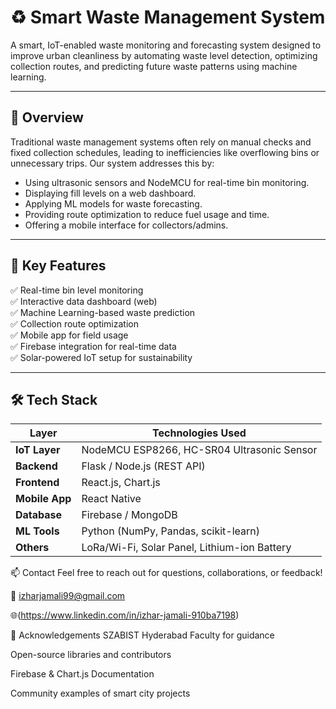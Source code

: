 # ♻️ Smart Waste Management System

A smart, IoT-enabled waste monitoring and forecasting system designed to improve urban cleanliness by automating waste level detection, optimizing collection routes, and predicting future waste patterns using machine learning.

---

## 📖 Overview

Traditional waste management systems often rely on manual checks and fixed collection schedules, leading to inefficiencies like overflowing bins or unnecessary trips. Our system addresses this by:

- Using ultrasonic sensors and NodeMCU for real-time bin monitoring.
- Displaying fill levels on a web dashboard.
- Applying ML models for waste forecasting.
- Providing route optimization to reduce fuel usage and time.
- Offering a mobile interface for collectors/admins.

---

## 🧠 Key Features

✅ Real-time bin level monitoring  
✅ Interactive data dashboard (web)  
✅ Machine Learning-based waste prediction  
✅ Collection route optimization  
✅ Mobile app for field usage  
✅ Firebase integration for real-time data  
✅ Solar-powered IoT setup for sustainability

---

## 🛠️ Tech Stack

| Layer        | Technologies Used                             |
|--------------|-----------------------------------------------|
| **IoT Layer**| NodeMCU ESP8266, HC-SR04 Ultrasonic Sensor     |
| **Backend**  | Flask / Node.js (REST API)                     |
| **Frontend** | React.js, Chart.js                             |
| **Mobile App**| React Native                                  |
| **Database** | Firebase / MongoDB                             |
| **ML Tools** | Python (NumPy, Pandas, scikit-learn)           |
| **Others**   | LoRa/Wi-Fi, Solar Panel, Lithium-ion Battery   |

📫 Contact
Feel free to reach out for questions, collaborations, or feedback!

📧 izharjamali99@gmail.com

🌐(https://www.linkedin.com/in/izhar-jamali-910ba7198)


🙌 Acknowledgements
SZABIST Hyderabad Faculty for guidance

Open-source libraries and contributors

Firebase & Chart.js Documentation

Community examples of smart city projects

